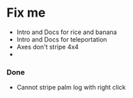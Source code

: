 # Fix me
- Intro and Docs for rice and banana
- Intro and Docs for teleportation
- Axes don't stripe 4x4
- 
### Done
- Cannot stripe palm log with right click
